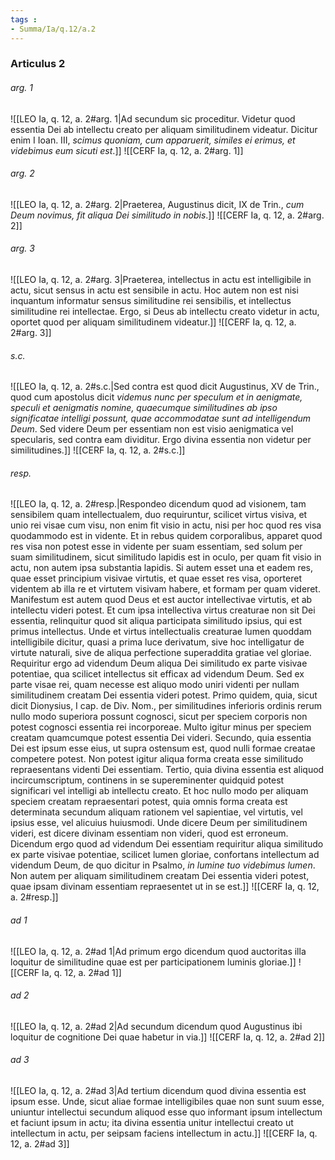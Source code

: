 ```yaml
---
tags : 
- Summa/Ia/q.12/a.2
---
```


### Articulus 2

###### arg. 1
![[LEO Ia, q. 12, a. 2#arg. 1|Ad secundum sic proceditur. Videtur quod essentia Dei ab intellectu creato per aliquam similitudinem videatur. Dicitur enim I Ioan. III, *scimus quoniam, cum apparuerit, similes ei erimus, et videbimus eum sicuti est*.]]
![[CERF Ia, q. 12, a. 2#arg. 1]]

###### arg. 2
![[LEO Ia, q. 12, a. 2#arg. 2|Praeterea, Augustinus dicit, IX de Trin., *cum Deum novimus, fit aliqua Dei similitudo in nobis*.]]
![[CERF Ia, q. 12, a. 2#arg. 2]]

###### arg. 3
![[LEO Ia, q. 12, a. 2#arg. 3|Praeterea, intellectus in actu est intelligibile in actu, sicut sensus in actu est sensibile in actu. Hoc autem non est nisi inquantum informatur sensus similitudine rei sensibilis, et intellectus similitudine rei intellectae. Ergo, si Deus ab intellectu creato videtur in actu, oportet quod per aliquam similitudinem videatur.]]
![[CERF Ia, q. 12, a. 2#arg. 3]]

###### s.c.
![[LEO Ia, q. 12, a. 2#s.c.|Sed contra est quod dicit Augustinus, XV de Trin., quod cum apostolus dicit *videmus nunc per speculum et in aenigmate, speculi et aenigmatis nomine, quaecumque similitudines ab ipso significatae intelligi possunt, quae accommodatae sunt ad intelligendum Deum*. Sed videre Deum per essentiam non est visio aenigmatica vel specularis, sed contra eam dividitur. Ergo divina essentia non videtur per similitudines.]]
![[CERF Ia, q. 12, a. 2#s.c.]]

###### resp.
![[LEO Ia, q. 12, a. 2#resp.|Respondeo dicendum quod ad visionem, tam sensibilem quam intellectualem, duo requiruntur, scilicet virtus visiva, et unio rei visae cum visu, non enim fit visio in actu, nisi per hoc quod res visa quodammodo est in vidente. Et in rebus quidem corporalibus, apparet quod res visa non potest esse in vidente per suam essentiam, sed solum per suam similitudinem, sicut similitudo lapidis est in oculo, per quam fit visio in actu, non autem ipsa substantia lapidis. Si autem esset una et eadem res, quae esset principium visivae virtutis, et quae esset res visa, oporteret videntem ab illa re et virtutem visivam habere, et formam per quam videret. Manifestum est autem quod Deus et est auctor intellectivae virtutis, et ab intellectu videri potest. Et cum ipsa intellectiva virtus creaturae non sit Dei essentia, relinquitur quod sit aliqua participata similitudo ipsius, qui est primus intellectus. Unde et virtus intellectualis creaturae lumen quoddam intelligibile dicitur, quasi a prima luce derivatum, sive hoc intelligatur de virtute naturali, sive de aliqua perfectione superaddita gratiae vel gloriae. Requiritur ergo ad videndum Deum aliqua Dei similitudo ex parte visivae potentiae, qua scilicet intellectus sit efficax ad videndum Deum. Sed ex parte visae rei, quam necesse est aliquo modo uniri videnti per nullam similitudinem creatam Dei essentia videri potest. Primo quidem, quia, sicut dicit Dionysius, I cap. de Div. Nom., per similitudines inferioris ordinis rerum nullo modo superiora possunt cognosci, sicut per speciem corporis non potest cognosci essentia rei incorporeae. Multo igitur minus per speciem creatam quamcumque potest essentia Dei videri. Secundo, quia essentia Dei est ipsum esse eius, ut supra ostensum est, quod nulli formae creatae competere potest. Non potest igitur aliqua forma creata esse similitudo repraesentans videnti Dei essentiam. Tertio, quia divina essentia est aliquod incircumscriptum, continens in se supereminenter quidquid potest significari vel intelligi ab intellectu creato. Et hoc nullo modo per aliquam speciem creatam repraesentari potest, quia omnis forma creata est determinata secundum aliquam rationem vel sapientiae, vel virtutis, vel ipsius esse, vel alicuius huiusmodi. Unde dicere Deum per similitudinem videri, est dicere divinam essentiam non videri, quod est erroneum. Dicendum ergo quod ad videndum Dei essentiam requiritur aliqua similitudo ex parte visivae potentiae, scilicet lumen gloriae, confortans intellectum ad videndum Deum, de quo dicitur in Psalmo, *in lumine tuo videbimus lumen*. Non autem per aliquam similitudinem creatam Dei essentia videri potest, quae ipsam divinam essentiam repraesentet ut in se est.]]
![[CERF Ia, q. 12, a. 2#resp.]]

###### ad 1
![[LEO Ia, q. 12, a. 2#ad 1|Ad primum ergo dicendum quod auctoritas illa loquitur de similitudine quae est per participationem luminis gloriae.]]
![[CERF Ia, q. 12, a. 2#ad 1]]

###### ad 2
![[LEO Ia, q. 12, a. 2#ad 2|Ad secundum dicendum quod Augustinus ibi loquitur de cognitione Dei quae habetur in via.]]
![[CERF Ia, q. 12, a. 2#ad 2]]

###### ad 3
![[LEO Ia, q. 12, a. 2#ad 3|Ad tertium dicendum quod divina essentia est ipsum esse. Unde, sicut aliae formae intelligibiles quae non sunt suum esse, uniuntur intellectui secundum aliquod esse quo informant ipsum intellectum et faciunt ipsum in actu; ita divina essentia unitur intellectui creato ut intellectum in actu, per seipsam faciens intellectum in actu.]]
![[CERF Ia, q. 12, a. 2#ad 3]]

